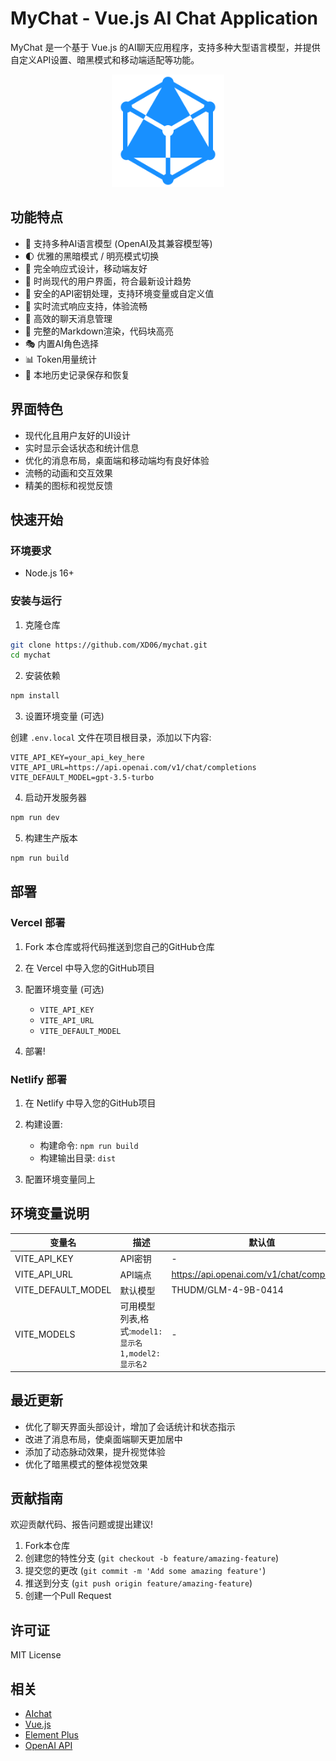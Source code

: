 # MyChat - Vue.js AI Chat Application

MyChat 是一个基于 Vue.js 的AI聊天应用程序，支持多种大型语言模型，并提供自定义API设置、暗黑模式和移动端适配等功能。

<p align="center">
  <img src="public/logo.svg" alt="MyChat Logo" width="180" />
</p>

## 功能特点

- 🤖 支持多种AI语言模型 (OpenAI及其兼容模型等)
- 🌓 优雅的黑暗模式 / 明亮模式切换
- 📱 完全响应式设计，移动端友好
- 🎨 时尚现代的用户界面，符合最新设计趋势
- 🔑 安全的API密钥处理，支持环境变量或自定义值
- 🌊 实时流式响应支持，体验流畅
- 💬 高效的聊天消息管理
- 📝 完整的Markdown渲染，代码块高亮
- 🎭 内置AI角色选择
- 📊 Token用量统计
- 💾 本地历史记录保存和恢复

## 界面特色

- 现代化且用户友好的UI设计
- 实时显示会话状态和统计信息
- 优化的消息布局，桌面端和移动端均有良好体验
- 流畅的动画和交互效果
- 精美的图标和视觉反馈

## 快速开始

### 环境要求

- Node.js 16+ 

### 安装与运行

1. 克隆仓库

```bash
git clone https://github.com/XD06/mychat.git
cd mychat
```

2. 安装依赖

```bash
npm install
```

3. 设置环境变量 (可选)

创建 `.env.local` 文件在项目根目录，添加以下内容:

```
VITE_API_KEY=your_api_key_here
VITE_API_URL=https://api.openai.com/v1/chat/completions
VITE_DEFAULT_MODEL=gpt-3.5-turbo
```

4. 启动开发服务器

```bash
npm run dev
```

5. 构建生产版本

```bash
npm run build
```

## 部署

### Vercel 部署

1. Fork 本仓库或将代码推送到您自己的GitHub仓库

2. 在 Vercel 中导入您的GitHub项目

3. 配置环境变量 (可选)
   - `VITE_API_KEY`
   - `VITE_API_URL`
   - `VITE_DEFAULT_MODEL`

4. 部署!

### Netlify 部署

1. 在 Netlify 中导入您的GitHub项目

2. 构建设置:
   - 构建命令: `npm run build`
   - 构建输出目录: `dist`

3. 配置环境变量同上

## 环境变量说明

| 变量名 | 描述 | 默认值 |
|--------|------|--------|
| VITE_API_KEY | API密钥 | - |
| VITE_API_URL | API端点 | https://api.openai.com/v1/chat/completions |
| VITE_DEFAULT_MODEL | 默认模型 | THUDM/GLM-4-9B-0414 |
| VITE_MODELS | 可用模型列表,格式:`model1:显示名1,model2:显示名2` | - |

## 最近更新

- 优化了聊天界面头部设计，增加了会话统计和状态指示
- 改进了消息布局，使桌面端聊天更加居中
- 添加了动态脉动效果，提升视觉体验
- 优化了暗黑模式的整体视觉效果

## 贡献指南

欢迎贡献代码、报告问题或提出建议!

1. Fork本仓库
2. 创建您的特性分支 (`git checkout -b feature/amazing-feature`)
3. 提交您的更改 (`git commit -m 'Add some amazing feature'`)
4. 推送到分支 (`git push origin feature/amazing-feature`)
5. 创建一个Pull Request

## 许可证

MIT License

## 相关
- [AIchat](https://github.com/wjc7jx/AIchat)
- [Vue.js](https://vuejs.org/)
- [Element Plus](https://element-plus.org/)
- [OpenAI API](https://openai.com/)

